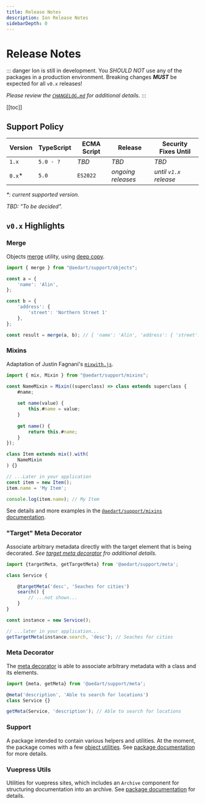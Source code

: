 ```yaml
---
title: Release Notes
description: Ion Release Notes
sidebarDepth: 0
---
```


# Release Notes

::: danger
Ion is still in development.
You _SHOULD NOT_ use any of the packages in a production environment.
Breaking changes _**MUST**_ be expected for all `v0.x` releases!

_Please review the [`CHANGELOG.md`](https://github.com/aedart/ion/blob/main/CHANGELOG.md) for additional details._
:::

[[toc]]

## Support Policy

| Version | TypeScript | ECMA Script | Release            | Security Fixes Until   |
|---------|------------|-------------|--------------------|------------------------|
| `1.x`   | `5.0 - ?`  | _TBD_       | _TBD_              | _TBD_                  |
| `0.x`*  | `5.0`      | `ES2022`    | _ongoing releases_ | _until `v1.x` release_ |

_*: current supported version._

_TBD: "To be decided"._

## `v0.x` Highlights

### Merge <Badge type="tip" text="Available since v0.9" />

Objects [merge](./packages/support/objects/merge.md) utility, using [deep copy](https://developer.mozilla.org/en-US/docs/Glossary/Deep_copy).

```js
import { merge } from "@aedart/support/objects";

const a = {
    'name': 'Alin',
};

const b = {
    'address': {
        'street': 'Northern Street 1'
    },
};

const result = merge(a, b); // { 'name': 'Alin', 'address': { 'street': '...' } }
```

### Mixins <Badge type="tip" text="Available since v0.8" />

Adaptation of Justin Fagnani's [`mixwith.js`](https://github.com/justinfagnani/mixwith.js).

```js
import { mix, Mixin } from "@aedart/support/mixins";

const NameMixin = Mixin((superclass) => class extends superclass {
    #name;
    
    set name(value) {
        this.#name = value;
    }
    
    get name() {
        return this.#name;
    }
});

class Item extends mix().with(
    NameMixin
) {}

// ...Later in your application
const item = new Item();
item.name = 'My Item';

console.log(item.name); // My Item
```

See details and more examples in the [`@aedart/support/mixins` documentation](./packages/support/mixins/README.md).

### "Target" Meta Decorator <Badge type="tip" text="Available since v0.7" />

Associate arbitrary metadata directly with the target element that is being decorated.
_See [target meta decorator](./packages/support/meta/targetMeta.md) fro additional details._

```js
import {targetMeta, getTargetMeta} from '@aedart/support/meta';

class Service {

    @targetMeta('desc', 'Seaches for cities')
    search() {
        // ...not shown...
    }
}

const instance = new Service();

// ...later in your application...
getTargetMeta(instance.search, 'desc'); // Seaches for cities
```

### Meta Decorator <Badge type="tip" text="Available since v0.6" />

The [meta decorator](./packages/support/meta/README.md) is able to associate arbitrary metadata with a class and its elements.

```js
import {meta, getMeta} from '@aedart/support/meta';

@meta('description', 'Able to search for locations')
class Service {}

getMeta(Service, 'description'); // Able to search for locations
```

### Support <Badge type="tip" text="Available since v0.3" />

A package intended to contain various helpers and utilities.
At the moment, the package comes with a few [object utilities](./packages/support/objects/README.md).
See [package documentation](./packages/support/README.md) for more details.

### Vuepress Utils <Badge type="tip" text="Available since v0.1" />

Utilities for vuepress sites, which includes an `Archive` component for structuring documentation into an archive.
See [package documentation](./packages/vuepress-utils/README.md) for details.
